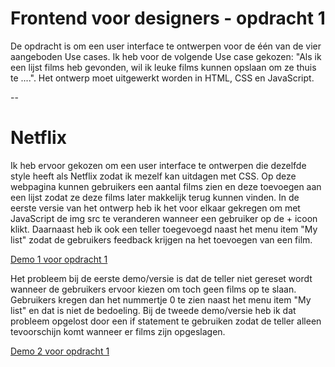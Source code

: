 # Frontend voor designers - opdracht 1
De opdracht is om een user interface te ontwerpen voor de één van de vier aangeboden Use cases. Ik heb voor de volgende Use case gekozen: "Als ik een lijst films heb gevonden, wil ik leuke films kunnen opslaan om ze thuis te ....". Het ontwerp moet uitgewerkt worden in HTML, CSS en JavaScript.

--

# Netflix

Ik heb ervoor gekozen om een user interface te ontwerpen die dezelfde style heeft als Netflix zodat ik mezelf kan uitdagen met CSS. Op deze webpagina kunnen gebruikers een aantal films zien en deze toevoegen aan een lijst zodat ze deze films later makkelijk terug kunnen vinden. In de eerste versie van het ontwerp heb ik het voor elkaar gekregen om met JavaScript de img src te veranderen wanneer een gebruiker op de + icoon klikt. Daarnaast heb ik ook een teller toegevoegd naast het menu item "My list" zodat de gebruikers feedback krijgen na het toevoegen van een film.


[Demo 1 voor opdracht 1](https://karimgalal.github.io/frontendvoordesigners/opdracht1/v1/)


Het probleem bij de eerste demo/versie is dat de teller niet gereset wordt wanneer de gebruikers ervoor kiezen om toch geen films op te slaan. Gebruikers kregen dan het nummertje 0 te zien naast het menu item "My list" en dat is niet de bedoeling.
Bij de tweede demo/versie heb ik dat probleem opgelost door een if statement te gebruiken zodat de teller alleen tevoorschijn komt wanneer er films zijn opgeslagen.

[Demo 2 voor opdracht 1](https://karimgalal.github.io/frontendvoordesigners/opdracht1/v2/)
